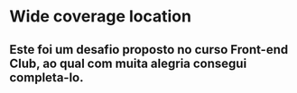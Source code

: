 <h1>Wide coverage location</h1>

<h2>Este foi um desafio proposto no curso Front-end Club, ao qual com muita alegria consegui completa-lo.</h2>
